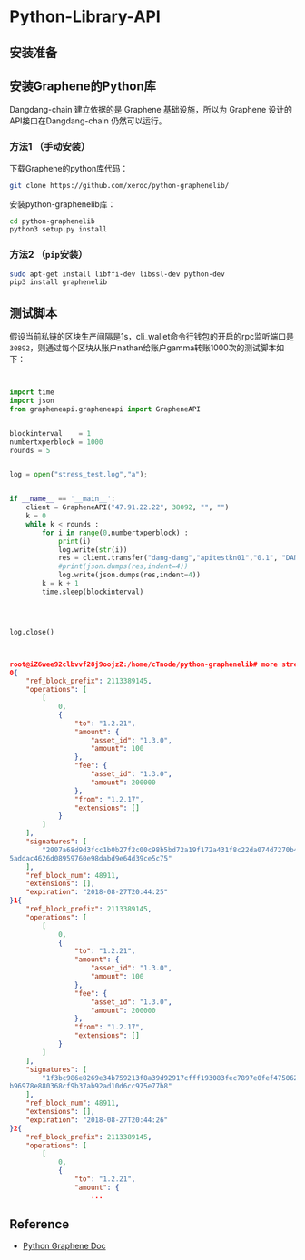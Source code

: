 # Python-Library-API




## 安装准备




## 安装Graphene的Python库

Dangdang-chain 建立依据的是 Graphene 基础设施，所以为 Graphene 设计的API接口在Dangdang-chain 仍然可以运行。

### 方法1 （手动安装）

下载Graphene的python库代码：

```bash
git clone https://github.com/xeroc/python-graphenelib/
```

安装python-graphenelib库：

```bash
cd python-graphenelib
python3 setup.py install
```

### 方法2 （`pip`安装）

```bash
sudo apt-get install libffi-dev libssl-dev python-dev
pip3 install graphenelib
```

## 测试脚本


假设当前私链的区块生产间隔是1s，cli_wallet命令行钱包的开启的rpc监听端口是`30892`，则通过每个区块从账户nathan给账户gamma转账1000次的测试脚本如下：

```Python


import time
import json
from grapheneapi.grapheneapi import GrapheneAPI


blockinterval    = 1
numbertxperblock = 1000
rounds = 5


log = open("stress_test.log","a");


if __name__ == '__main__':
	client = GrapheneAPI("47.91.22.22", 38092, "", "")
	k = 0
	while k < rounds :
		for i in range(0,numbertxperblock) :
			print(i)
			log.write(str(i))
			res = client.transfer("dang-dang","apitestkn01","0.1", "DANG", "injectTest", True);
			#print(json.dumps(res,indent=4))
			log.write(json.dumps(res,indent=4))
		k = k + 1
		time.sleep(blockinterval)




log.close()




```



```json
root@iZ6wee92clbvvf28j9oojzZ:/home/cTnode/python-graphenelib# more stress_test.log
0{
    "ref_block_prefix": 2113389145,
    "operations": [
        [
            0,
            {
                "to": "1.2.21",
                "amount": {
                    "asset_id": "1.3.0",
                    "amount": 100
                },
                "fee": {
                    "asset_id": "1.3.0",
                    "amount": 200000
                },
                "from": "1.2.17",
                "extensions": []
            }
        ]
    ],
    "signatures": [
        "2007a68d9d3fcc1b0b27f2c00c98b5bd72a19f172a431f8c22da074d7270b470d5680b7beddaea3c85e10b4157b
5addac4626d08959760e98dabd9e64d39ce5c75"
    ],
    "ref_block_num": 48911,
    "extensions": [],
    "expiration": "2018-08-27T20:44:25"
}1{
    "ref_block_prefix": 2113389145,
    "operations": [
        [
            0,
            {
                "to": "1.2.21",
                "amount": {
                    "asset_id": "1.3.0",
                    "amount": 100
                },
                "fee": {
                    "asset_id": "1.3.0",
                    "amount": 200000
                },
                "from": "1.2.17",
                "extensions": []
            }
        ]
    ],
    "signatures": [
        "1f3bc986e8269e34b759213f8a39d92917cfff193083fec7897e0fef47506268c47f975816f5d0691e090a81ae5
b96978e880368cf9b37ab92ad10d6cc975e77b8"
    ],
    "ref_block_num": 48911,
    "extensions": [],
    "expiration": "2018-08-27T20:44:26"
}2{
    "ref_block_prefix": 2113389145,
    "operations": [
        [
            0,
            {
                "to": "1.2.21",
                "amount": {
                    ...
```


## Reference

+ [Python Graphene Doc](https://python-graphenelib.readthedocs.io/en/latest/)






